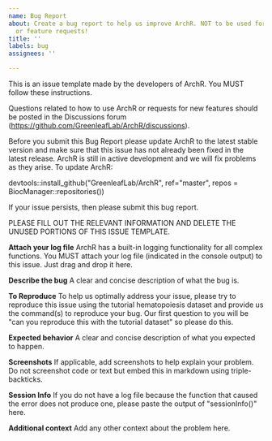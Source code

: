 ```yaml
---
name: Bug Report
about: Create a bug report to help us improve ArchR. NOT to be used for questions
  or feature requests!
title: ''
labels: bug
assignees: ''

---
```


This is an issue template made by the developers of ArchR. You MUST follow these instructions.

Questions related to how to use ArchR or requests for new features should be posted in the Discussions forum (https://github.com/GreenleafLab/ArchR/discussions).

Before you submit this Bug Report please update ArchR to the latest stable version and make sure that this issue has not already been fixed in the latest release. ArchR is still in active development and we will fix problems as they arise. To update ArchR:

devtools::install_github("GreenleafLab/ArchR", ref="master", repos = BiocManager::repositories())

If your issue persists, then please submit this bug report.

PLEASE FILL OUT THE RELEVANT INFORMATION AND DELETE THE UNUSED PORTIONS OF THIS ISSUE TEMPLATE.

**Attach your log file**
ArchR has a built-in logging functionality for all complex functions. You MUST attach your log file (indicated in the console output) to this issue. Just drag and drop it here.

**Describe the bug**
A clear and concise description of what the bug is.

**To Reproduce**
To help us optimally address your issue, please try to reproduce this issue using the tutorial hematopoiesis dataset and provide us the command(s) to reproduce your bug. Our first question to you will be "can you reproduce this with the tutorial dataset" so please do this.

**Expected behavior**
A clear and concise description of what you expected to happen.

**Screenshots**
If applicable, add screenshots to help explain your problem. Do not screenshot code or text but embed this in markdown using triple-backticks.

**Session Info**
If you do not have a log file because the function that caused the error does not produce one, please paste the output of "sessionInfo()" here.

**Additional context**
Add any other context about the problem here.
